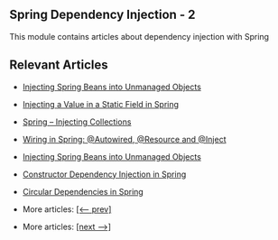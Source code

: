 ## Spring Dependency Injection - 2

This module contains articles about dependency injection with Spring

## Relevant Articles

- [Injecting Spring Beans into Unmanaged Objects](docs/Spring_InjectBean_IntoUnmanagedObject.md)
- [Injecting a Value in a Static Field in Spring](docs/Spring_Inject_StaticField.md)
- [Spring – Injecting Collections]()
- [Wiring in Spring: @Autowired, @Resource and @Inject]()
- [Injecting Spring Beans into Unmanaged Objects]()
- [Constructor Dependency Injection in Spring]()
- [Circular Dependencies in Spring]()

- More articles: [[<-- prev]](../spring-di-1/README.md)
- More articles: [[next -->]](../spring-di-3/README.md)